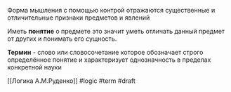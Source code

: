 Форма мышления с помощью контрой отражаются существенные и отличительные признаки предметов и явлений 

Иметь **понятие** о предмете это значит уметь отличать данный предмет от других и понимать его сущность.

**Термин** - слово или словосочетание которое обозначает строго определённое понятие и характеризует однозначность в пределах конкретной науки

[[Логика А.М.Руденко]]
#logic #term 
#draft